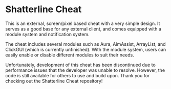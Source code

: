 # Shatterline Cheat
This is an external, screen/pixel based cheat with a very simple design. It serves as a good base for any external client, and comes equipped with a module system and notification system.

The cheat includes several modules such as Aura, AimAssist, ArrayList, and ClickGUI (which is currently unfinished). With the module system, users can easily enable or disable different modules to suit their needs.

Unfortunately, development of this cheat has been discontinued due to performance issues that the developer was unable to resolve. However, the code is still available for others to use and build upon. Thank you for checking out the Shatterline Cheat repository!
